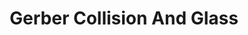 ---
title: "Gerber Collision And Glass"
url: /naperville/gerber-collision-and-glass-la-salle-avenue/
shop: car repair
---